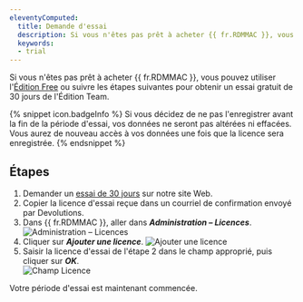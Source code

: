 ```yaml
---
eleventyComputed:
  title: Demande d'essai
  description: Si vous n'êtes pas prêt à acheter {{ fr.RDMMAC }}, vous pouvez utiliser l'Édition Free ou suivre ces étapes pour obtenir un essai gratuit de 30 jours de l'Édition Team.
  keywords:
  - trial
---
```

Si vous n'êtes pas prêt à acheter {{ fr.RDMMAC }}, vous pouvez utiliser l'[Édition Free](/fr/rdm/mac/installation/client/registration/free-edition/) ou suivre les étapes suivantes pour obtenir un essai gratuit de 30 jours de l'Édition Team.

{% snippet icon.badgeInfo %} 
Si vous décidez de ne pas l'enregistrer avant la fin de la période d'essai, vos données ne seront pas altérées ni effacées. Vous aurez de nouveau accès à vos données une fois que la licence sera enregistrée.
{% endsnippet %}

## Étapes

1. Demander un [essai de 30 jours](https://devolutions.net/remote-desktop-manager/fr/trial) sur notre site Web.
1. Copier la licence d'essai reçue dans un courriel de confirmation envoyé par Devolutions.
1. Dans {{ fr.RDMMAC }}, aller dans ***Administration – Licences***.
![Administration – Licences](https://webdevolutions.azureedge.net/docs/fr/rdm/mac/RDMMac0000.png) 
1. Cliquer sur ***Ajouter une licence***.
![Ajouter une licence](https://webdevolutions.azureedge.net/docs/fr/rdm/mac/RDMMac0001.png) 
1. Saisir la licence d'essai de l'étape 2 dans le champ approprié, puis cliquer sur ***OK***.  
![Champ Licence](https://webdevolutions.azureedge.net/docs/fr/rdm/mac/RDMMac0003.png) 

Votre période d'essai est maintenant commencée. 
